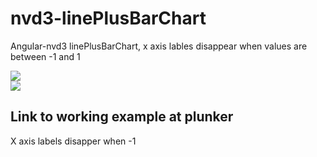 # nvd3-linePlusBarChart
Angular-nvd3 linePlusBarChart, x axis lables disappear when values are between -1 and 1


<img src="https://i.stack.imgur.com/H4wu1.png" />

<br>

<img src="https://i.stack.imgur.com/qmIl4.png" /> 

<h2>Link to working example at plunker</h2>
<a hreaf="http://plnkr.co/edit/nmIpD14S9eNp14mssa8u?p=preview">X axis labels disapper when -1<x<1 </a>
<br>

